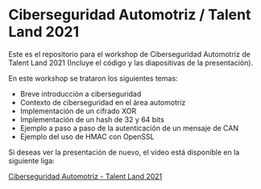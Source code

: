 # Ciberseguridad Automotriz / Talent Land 2021

Este es el repositorio para el workshop de Ciberseguridad Automotriz de Talent Land 2021 (Incluye el código y las diapositivas de la presentación).

En este workshop se trataron los siguientes temas:
- Breve introducción a ciberseguridad
- Contexto de ciberseguridad en el área automotriz
- Implementación de un cifrado XOR 
- Implementación de un hash de 32 y 64 bits
- Ejemplo a paso a paso de la autenticación de un mensaje de CAN
- Ejemplo del uso de HMAC con OpenSSL


Si deseas ver la presentación de nuevo, el video está disponible en la siguiente liga:

[Ciberseguridad Automotriz - Talent Land 2021](https://youtube.com)